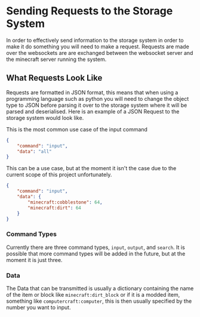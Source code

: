 # Sending Requests to the Storage System
In order to effectively send information to the storage system in order to make
it do something you will need to make a request. Requests are made over the
websockets are are exchanged between the websocket server and the minecraft
server running the system.

## What Requests Look Like
Requests are formatted in JSON format, this means that when using a programming
language such as python you will need to change the object type to JSON before
parsing it over to the storage system where it will be parsed and deserialised.
Here is an example of a JSON Request to the storage system would look like.

This is the most common use case of the input command
```json
{
    "command": "input",
    "data": "all"
}
```

This can be a use case, but at the moment it isn't the case due to the current
scope of this project unfortunately.
```json
{
    "command": "input",
    "data": {
        "minecraft:cobblestone": 64,
        "minecraft:dirt": 64
    }
}
```
### Command Types
Currently there are three command types, `input`, `output`, and `search`. It is
possible that more command types will be added in the future, but at the moment
it is just three.

### Data
The Data that can be transmitted is usually a dictionary containing the name of
the item or block like `minecraft:dirt_block` or if it is a modded item,
something like `computercraft:computer`, this is then usually specified by the
number you want to input. 